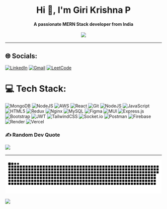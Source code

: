 <h1 align="center">Hi 👋, I'm Giri Krishna P</h1>
<h4 align="center">A passionate MERN Stack developer from India</h4>
<p align="center" style="border-radius: 10px;">
<img src="https://media3.giphy.com/media/v1.Y2lkPTc5MGI3NjExMm5vaTB0MWR5YmJpeXRsaHRuYzZlZGlycG83aTg5NHpyZ3g4ZHZhMiZlcD12MV9pbnRlcm5hbF9naWZfYnlfaWQmY3Q9Zw/pNx09ajeVCJ3O/giphy.webp"/>
</p>
<hr/>

## 🌐 Socials:
[![LinkedIn](https://img.shields.io/badge/LinkedIn-0077B5?style=for-the-badge&logo=linkedin&logoColor=white)](https://linkedin.com/in/https://www.linkedin.com/in/giri-krishna-p/) [![Gmail](https://img.shields.io/badge/Gmail-D14836?style=for-the-badge&logo=gmail&logoColor=white)](mailto:girikrishna.coding@gmail.com) [![LeetCode](https://img.shields.io/badge/-LeetCode-FFA116?style=for-the-badge&logo=LeetCode&logoColor=black)](https://leetcode.com/u/GiriKrishna/)


# 💻 Tech Stack:
![MongoDB](https://img.shields.io/badge/MongoDB-%234ea94b.svg?style=for-the-badge&logo=mongodb&logoColor=white) ![NodeJS](https://img.shields.io/badge/node.js-6DA55F?style=for-the-badge&logo=node.js&logoColor=white) ![AWS](https://img.shields.io/badge/AWS-%23FF9900.svg?style=for-the-badge&logo=amazon-aws&logoColor=white) ![React](https://img.shields.io/badge/react-%2320232a.svg?style=for-the-badge&logo=react&logoColor=%2361DAFB) ![Git](https://img.shields.io/badge/git-%23F05033.svg?style=for-the-badge&logo=git&logoColor=white) ![NodeJS](https://img.shields.io/badge/node.js-6DA55F?style=for-the-badge&logo=node.js&logoColor=white) ![JavaScript](https://img.shields.io/badge/javascript-%23323330.svg?style=for-the-badge&logo=javascript&logoColor=%23F7DF1E) ![HTML5](https://img.shields.io/badge/html5-%23E34F26.svg?style=for-the-badge&logo=html5&logoColor=white) ![Redux](https://img.shields.io/badge/redux-%23593d88.svg?style=for-the-badge&logo=redux&logoColor=white) ![Nginx](https://img.shields.io/badge/nginx-%23009639.svg?style=for-the-badge&logo=nginx&logoColor=white) ![MySQL](https://img.shields.io/badge/mysql-4479A1.svg?style=for-the-badge&logo=mysql&logoColor=white) ![Figma](https://img.shields.io/badge/figma-%23F24E1E.svg?style=for-the-badge&logo=figma&logoColor=white) ![MUI](https://img.shields.io/badge/MUI-%230081CB.svg?style=for-the-badge&logo=mui&logoColor=white) ![Express.js](https://img.shields.io/badge/express.js-%23404d59.svg?style=for-the-badge&logo=express&logoColor=%2361DAFB) ![Bootstrap](https://img.shields.io/badge/bootstrap-%238511FA.svg?style=for-the-badge&logo=bootstrap&logoColor=white) ![JWT](https://img.shields.io/badge/JWT-black?style=for-the-badge&logo=JSON%20web%20tokens) ![TailwindCSS](https://img.shields.io/badge/tailwindcss-%2338B2AC.svg?style=for-the-badge&logo=tailwind-css&logoColor=white) ![Socket.io](https://img.shields.io/badge/Socket.io-black?style=for-the-badge&logo=socket.io&badgeColor=010101) ![Postman](https://img.shields.io/badge/Postman-FF6C37?style=for-the-badge&logo=postman&logoColor=white) ![Firebase](https://img.shields.io/badge/firebase-%23039BE5.svg?style=for-the-badge&logo=firebase) ![Render](https://img.shields.io/badge/Render-%46E3B7.svg?style=for-the-badge&logo=render&logoColor=white) ![Vercel](https://img.shields.io/badge/vercel-%23000000.svg?style=for-the-badge&logo=vercel&logoColor=white)

### ✍️ Random Dev Quote
![](https://quotes-github-readme.vercel.app/api?type=horizontal&theme=merko)

---

<!-- Proudly created with GPRM ( https://gprm.itsvg.in ) -->
<!--  -------------------------------- -->

<picture>
  <source
    media="(prefers-color-scheme: dark)"
    srcset="https://github.com/GiriKrishnap/GiriKrishnap/blob/output/github-contribution-grid-snake-dark.svg"
  />
  <source
    media="(prefers-color-scheme: light)"
    srcset="https://github.com/GiriKrishnap/GiriKrishnap/blob/output/github-contribution-grid-snake-dark.svg"
  />
  <img
    alt="github contribution grid snake animation"
    src="https://github.com/GiriKrishnap/GiriKrishnap/blob/output/github-contribution-grid-snake-dark.svg"
  />
</picture>
</p>

[![](https://visitcount.itsvg.in/api?id=GiriKrishnap&icon=4&color=0)](https://visitcount.itsvg.in)

